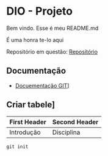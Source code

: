
# DIO - Projeto

Bem vindo. Esse é meu README.md

É uma honra te-lo aqui

Repositório em questão: [Repositório](https://github.com/ytiagooliveira/meu_projeto)

## Documentação
- [Docuementação GIT](https://git-scm.com/)]

## Criar tabele]
| First Header | Second Header |
| ------------ | ------------- |
| Introdução   | Disciplina    |

```
git init
```